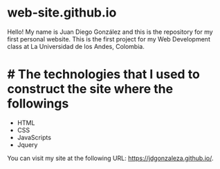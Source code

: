 # web-site.github.io
Hello! My name is Juan Diego González and this is the repository for my first personal website.
This is the first project for my Web Development class at La Universidad de los Andes, Colombia.

# # The technologies that I used to construct the site where the followings
 - HTML
 - CSS
 - JavaScripts
 - Jquery
 
 You can visit my site at the following URL: https://jdgonzaleza.github.io/.
 
 
